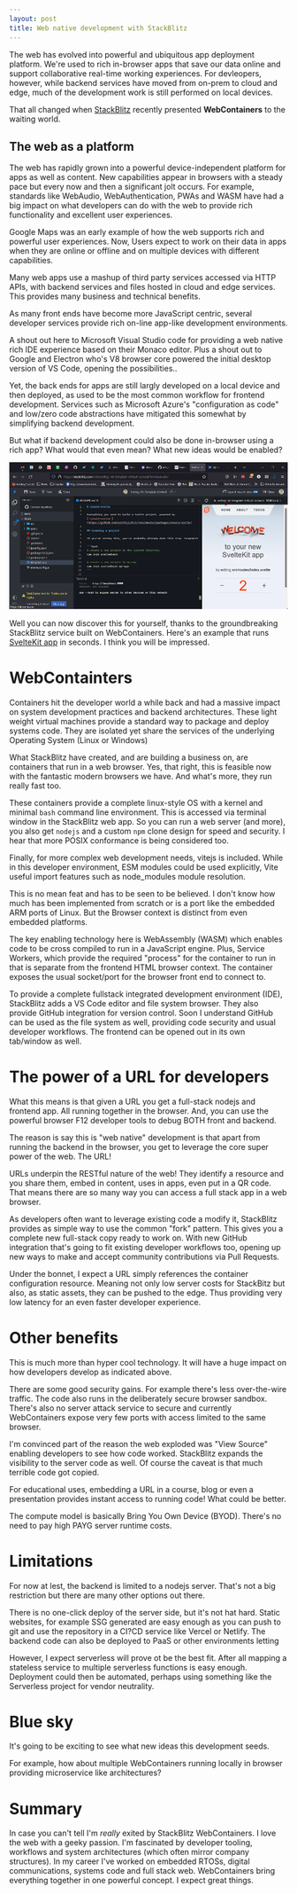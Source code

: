 ```yaml
---
layout: post
title: Web native development with StackBlitz
---
```


<div class="message">The web has evolved into powerful and ubiquitous app deployment platform. We're used to rich in-browser apps that save our data online and support collaborative real-time working experiences. For devleopers, however, while backend services have moved from on-prem to cloud and edge, much of the development work is still performed on local devices.

That all changed when [StackBlitz](https://stackblitz.com/) recently presented **WebContainers** to the waiting world. </div>

## The web as a platform

The web has rapidly grown into a powerful device-independent platform for apps as well as content. New capabilities appear in browsers with a steady pace but every now and then a significant jolt occurs. For example, standards like WebAudio, WebAuthentication, PWAs and WASM have had a big impact on what developers can do with the web to provide rich functionality and excellent user experiences.

Google Maps was an early example of how the web supports rich and powerful user experiences. Now, Users expect to work on their data in apps when they are online or offline and on multiple devices with different capabilities.

Many web apps use a mashup of third party services accessed via HTTP APIs, with backend services and files hosted in cloud and edge services. This provides many business and technical benefits.

As many front ends have become more JavaScript centric, several developer services provide rich on-line app-like development environments.

A shout out here to Microsoft Visual Studio code for providing a web native rich IDE experience based on their Monaco editor. Plus a shout out to Google and Electron who's V8 browser core powered the initial desktop version of VS Code, opening the possibilities..

Yet, the back ends for apps are still largly developed on a local device and then deployed, as used to be the most common workflow for frontend development. Services such as Microsoft Azure's "configuration as code" and low/zero code abstractions have mitigated this somewhat by simplifying backend development.

But what if backend development could also be done in-browser using a rich app? What would that even mean? What new ideas would be enabled?

![A web browser showing files, terminal and preview](public/stackblitz.png "A full stack app running in a web browser")

Well you can now discover this for yourself, thanks to the groundbreaking StackBlitz service built on WebContainers. Here's an example that runs  [SvelteKit app](https://stackblitz.com/edit/sveltejs-kit-template-default-cemscb?terminal=dev) in seconds. I think you will be impressed.

# WebContainters

Containers hit the developer world a while back and had a massive impact on system development practices and backend architectures. These light weight virtual machines provide a standard way to package and deploy systems code. They are isolated yet share the services of the underlying Operating System (Linux or Windows)

What StackBlitz have created, and are building a business on, are containers that run in a web browser. Yes, that right, this is feasible now with the fantastic modern browsers we have. And what's more, they run really fast too.

These containers provide a complete linux-style OS with a kernel and minimal `bash` command line environment. This is accessed via terminal window in the StackBlitz web app. So you can run a web server (and more), you also get `nodejs` and a custom `npm` clone design for speed and security. I hear that more POSIX conformance is being considered too.

Finally, for more complex web development needs, vitejs is included. While in this developer environment, ESM modules could be used explicitly, Vite useful import features such as node_modules module resolution.

This is no mean feat and has to be seen to be believed. I don't know how much has been implemented from scratch or is a port like the embedded ARM ports of Linux. But the Browser context is distinct from even embedded platforms.

The key enabling technology here is WebAssembly (WASM) which enables code to be cross compiled to run in a JavaScript engine. Plus, Service Workers, which provide the required "process" for the container to run in that is separate from the frontend HTML browser context. The container exposes the usual socket/port for the browser front end to connect to.

To provide a complete fullstack integrated development environment (IDE), StackBlitz adds a VS Code editor and file system browser. They also provide GitHub integration for version control. Soon I understand GitHub can be used as the file system as well, providing code security and usual developer workflows. The frontend can be opened out in its own tab/window as well.

# The power of a URL for developers

What this means is that given a URL you get a full-stack nodejs and frontend app. All running together in the browser. And, you can use the powerful browser F12 developer tools to debug BOTH front and backend.

The reason is say this is "web native" development is that apart from running the backend in the browser, you get to leverage the core super power of the web. The URL!

URLs underpin the RESTful nature of the web! They identify a resource and you share them, embed in content, uses in apps, even put in a QR code. That means there are so many way you can access a full stack app in a web browser.

As developers often want to leverage existing code a modify it, StackBlitz provides as simple way to use the common "fork" pattern. This gives you a complete new full-stack copy ready to work on. With new GitHub integration that's going to fit existing developer workflows too, opening up new ways to make and accept community contributions via Pull Requests.

Under the bonnet, I expect a URL simply references the container configuration resource. Meaning not only low server costs for StackBitz but also, as static assets, they can be pushed to the edge. Thus providing very low latency for an even faster developer experience.

# Other benefits

This is much more than hyper cool technology. It will have a huge impact on how developers develop as indicated above.

There are some good security gains. For example there's less over-the-wire traffic. The code also runs in the deliberately secure browser sandbox. There's also no server attack service to secure and currently WebContainers expose very few ports with access limited to the same browser.

I'm convinced part of the reason the web exploded was "View Source" enabling developers to see how code worked. StackBlitz expands the visibility to the server code as well. Of course the caveat is that much terrible code got copied.

For educational uses, embedding a URL in a course, blog or even a presentation provides instant access to running code! What could be better.

The compute model is basically Bring You Own Device (BYOD). There's no need to pay high PAYG server runtime costs.

# Limitations

For now at lest, the backend is limited to a nodejs server. That's not a big restriction but there are many other options out there.

There is no one-click deploy of the server side, but it's not hat hard. Static websites, for example SSG generated are easy enough as you can push to git and use the repository in a CI?CD service like Vercel or Netlify. The backend code can also be deployed to PaaS or other environments letting

However, I expect serverless will prove ot be the best fit. After all mapping a stateless service to multiple serverless functions is easy enough. Deployment could then be automated, perhaps using something like the Serverless project for vendor neutrality.

# Blue sky

It's going to be exciting to see what new ideas this development seeds.

For example, how about multiple WebContainers running locally in browser providing microservice like architectures?

# Summary

In case you can't tell I'm *really* exited by StackBlitz WebContainers. I love the web with a geeky passion. I'm fascinated by developer tooling, workflows and system architectures (which often mirror company structures). In my career I've worked on embedded RTOSs, digital communications, systems code and full stack web. WebContainers bring everything together in one powerful concept. I expect great things.
